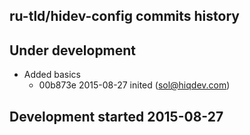 ru-tld/hidev-config commits history
-----------------------------------

## Under development

- Added basics
    - 00b873e 2015-08-27 inited (sol@hiqdev.com)

## Development started 2015-08-27

